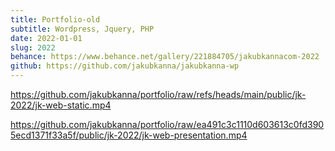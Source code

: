 ```yaml
---
title: Portfolio-old
subtitle: Wordpress, Jquery, PHP
date: 2022-01-01
slug: 2022
behance: https://www.behance.net/gallery/221884705/jakubkannacom-2022
github: https://github.com/jakubkanna/jakubkanna-wp
---
```


https://github.com/jakubkanna/portfolio/raw/refs/heads/main/public/jk-2022/jk-web-static.mp4

https://github.com/jakubkanna/portfolio/raw/ea491c3c1110d603613c0fd3905ecd1371f33a5f/public/jk-2022/jk-web-presentation.mp4
